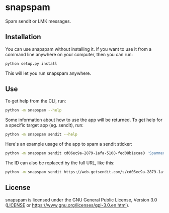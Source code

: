 # snapspam

Spam sendit or LMK messages.

## Installation

You can use snapspam without installing it.
If you want to use it from a command line anywhere on your computer,
then you can run:

```sh
python setup.py install
```

This will let you run snapspam anywhere.

## Use

To get help from the CLI, run:

```sh
python -m snapspam --help
```

Some information about how to use the app will be returned.
To get help for a specific target app (eg. sendit), run:

```sh
python -m snapspam sendit --help
```

Here's an example usage of the app to spam a sendit sticker:

```sh
python -m snapspam sendit cd06ec9a-2879-1afa-5108-fed08b1ecaa0 'Spammed'
```

The ID can also be replaced by the full URL, like this:

```sh
python -m snapspam sendit https://web.getsendit.com/s/cd06ec9a-2879-1afa-5108-fed08b1ecaa0 'Spammed'
```

## License

snapspam is licensed under the GNU General Public License, Version 3.0
([LICENSE](LICENSE) or <https://www.gnu.org/licenses/gpl-3.0.en.html>).
